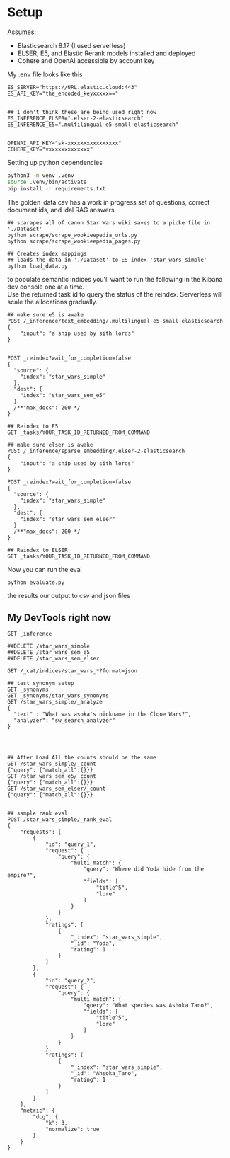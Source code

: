 # Setup


Assumes:
* Elasticsearch 8.17 (I used serverless)
* ELSER, E5, and Elastic Rerank models installed and deployed
* Cohere and OpenAI accessible by account key

My .env file looks like this

```
ES_SERVER="https://URL.elastic.cloud:443"
ES_API_KEY="the_encoded_keyxxxxx=="


## I don't think these are being used right now
ES_INFERENCE_ELSER=".elser-2-elasticsearch"
ES_INFERENCE_E5=".multilingual-e5-small-elasticsearch"


OPENAI_API_KEY="sk-xxxxxxxxxxxxxxxx"
COHERE_KEY="vxxxxxxxxxxxxx"
```

Setting up python dependencies

```sh
python3 -m venv .venv
source .venv/bin/activate
pip install -r requirements.txt
```

The golden_data.csv has a work in progress set of questions, correct document ids, and idal RAG answers

```
## scarapes all of canon Star Wars wiki saves to a picke file in './Dataset'
python scrape/scrape_wookieepedia_urls.py
python scrape/scrape_wookieepedia_pages.py

## Creates index mappings
## loads the data in './Dataset' to ES index 'star_wars_simple'
python load_data.py
```

to populate semantic indices you'll want to run the following in the Kibana dev console one at a time.  
Use the returned task id to query the status of the reindex. 
Serverless will scale the allocations gradually.

```
## make sure e5 is awake
POSt /_inference/text_embedding/.multilingual-e5-small-elasticsearch
{
    "input": "a ship used by sith lords"
}


POST _reindex?wait_for_completion=false
{
  "source": {
    "index": "star_wars_simple"
  },
  "dest": {
    "index": "star_wars_sem_e5"
  }
  /**"max_docs": 200 */
}

## Reindex to E5
GET _tasks/YOUR_TASK_ID_RETURNED_FROM_COMMAND

## make sure elser is awake
POSt /_inference/sparse_embedding/.elser-2-elasticsearch
{
    "input": "a ship used by sith lords"
}

POST _reindex?wait_for_completion=false
{
  "source": {
    "index": "star_wars_simple"
  },
  "dest": {
    "index": "star_wars_sem_elser"
  }
  /**"max_docs": 200 */
}

## Reindex to ELSER
GET _tasks/YOUR_TASK_ID_RETURNED_FROM_COMMAND

```


Now you can run the eval

```
python evaluate.py
```

the results our output to csv and json files


## My DevTools right now

```
GET _inference

##DELETE /star_wars_simple
##DELETE /star_wars_sem_e5
##DELETE /star_wars_sem_elser

GET /_cat/indices/star_wars_*?format=json

## test synonym setup
GET _synonyms
GET _synonyms/star_wars_synonyms
GET /star_wars_simple/_analyze
{
  "text" : "What was asoka's nickname in the Clone Wars?",
  "analyzer": "sw_search_analyzer"
}




## After Load All the counts should be the same
GET /star_wars_simple/_count
{"query": {"match_all":{}}}
GET /star_wars_sem_e5/_count
{"query": {"match_all":{}}}
GET /star_wars_sem_elser/_count
{"query": {"match_all":{}}}


## sample rank eval
POST /star_wars_simple/_rank_eval
{
    "requests": [
        {
            "id": "query_1",
            "request": {
                "query": {
                    "multi_match": {
                        "query": "Where did Yoda hide from the empire?",
                        "fields": [
                            "title^5",
                            "lore"
                        ]
                    }
                }
            },
            "ratings": [
                {
                    "_index": "star_wars_simple",
                    "_id": "Yoda",
                    "rating": 1
                }
            ]
        },
        {
            "id": "query_2",
            "request": {
                "query": {
                    "multi_match": {
                        "query": "What species was Ashoka Tano?",
                        "fields": [
                            "title^5",
                            "lore"
                        ]
                    }
                }
            },
            "ratings": [
                {
                    "_index": "star_wars_simple",
                    "_id": "Ahsoka_Tano",
                    "rating": 1
                }
            ]
        }
    ],
    "metric": {
        "dcg": {
            "k": 3,
            "normalize": true
        }
    }
}

```



